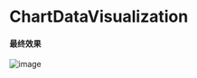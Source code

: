# ChartDataVisualization

#### 最终效果

![image](https://github.com/ash-ali/ChartDataVisualization/blob/master/pic.png)
